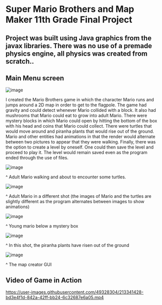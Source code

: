 # Super Mario Brothers and Map Maker 11th Grade Final Project
## Project was built using Java graphics from the javax libraries. There was no use of a premade physics engine, all physics was created from scratch..

## Main Menu screen
![image](https://user-images.githubusercontent.com/49328304/213336352-30991512-dd1c-49b6-8c13-dba5469b258d.png)

I created the Mario Brothers game in which the character Mario runs and jumps around a 2D map in order to get to the flagpole. The game had gravity and could detect whenever Mario collided with a block. It also had mushrooms that Mario could eat to grow into adult Mario. There were mystery blocks in which Mario could open by hitting the bottom of the box with his head and coins that Mario could collect. There were turtles that would move around and piranha plants that would rise out of the ground. Mario and other entities had animations in that the render would alternate between two pictures to appear that they were walking. Finally, there was the option to create a level by oneself. One could then save the level and proceed to play it. The level would remain saved even as the program ended through the use of files. 

![image](https://user-images.githubusercontent.com/49328304/213338879-b8980c18-4c10-471d-ba3a-68304168f7d1.png)

^ Adult Mario walking and about to encounter some turtles. 

![image](https://user-images.githubusercontent.com/49328304/213339270-16177ab9-5c56-49ad-aa20-bdd9b6ca2bd3.png)

^ Adult Mario in a different shot (the images of Mario and the turtles are slightly different as the program alternates between images to show animations)

![image](https://user-images.githubusercontent.com/49328304/213339320-89481426-a81a-4c5c-96be-df9e8129c97b.png)

^ Young mario below a mystery box

![image](https://user-images.githubusercontent.com/49328304/213339363-a5a4b36c-5892-44e0-89c2-034970d6f827.png)

^ In this shot, the piranha plants have risen out of the ground

![image](https://user-images.githubusercontent.com/49328304/213339423-50f23a3b-b128-4fef-9df6-00c7761d81b3.png)

^ The map creator GUI

## Video of Game in Action

https://user-images.githubusercontent.com/49328304/213341428-bd3e4f1d-842a-42ff-bb24-6c32687e6a05.mp4




